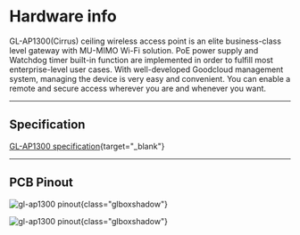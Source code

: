 # Hardware info

GL-AP1300(Cirrus) ceiling wireless access point is an elite business-class level gateway with MU-MIMO Wi-Fi solution. PoE power supply and Watchdog timer built-in function are implemented in order to fulfill most enterprise-level user cases. With well-developed Goodcloud management system, managing the device is very easy and convenient. You can enable a remote and secure access wherever you are and whenever you want.

---

## Specification

[GL-AP1300 specification](https://www.gl-inet.com/products/gl-ap1300/#specs){target="_blank"}

---

## PCB Pinout

![gl-ap1300 pinout](https://static.gl-inet.com/docs/en/3/specification/gl-ap1300/GL-AP1300-PINOUT-1.jpg){class="glboxshadow"}

![gl-ap1300 pinout](https://static.gl-inet.com/docs/en/3/specification/gl-ap1300/GL-AP1300-PINOUT-2.jpg){class="glboxshadow"}
